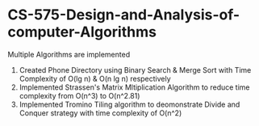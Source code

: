 # CS-575-Design-and-Analysis-of-computer-Algorithms

Multiple Algorithms are implemented
1. Created Phone Directory using Binary Search & Merge Sort with Time Complexity of O(lg n) & O(n lg n) respectively
2. Implemented Strassen's Matrix Mltiplication Algorithm to reduce time complexity from O(n^3) to O(n^2.81)  
3. Implemented Tromino Tiling algorithm to deomonstrate Divide and Conquer strategy with time complexity of O(n^2) 
